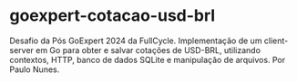 # goexpert-cotacao-usd-brl
Desafio da Pós GoExpert 2024 da FullCycle. Implementação de um client-server em Go para obter e salvar cotações de USD-BRL, utilizando contextos, HTTP, banco de dados SQLite e manipulação de arquivos. Por Paulo Nunes.
